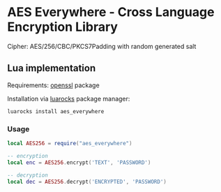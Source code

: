 # AES Everywhere - Cross Language Encryption Library

Cipher: AES/256/CBC/PKCS7Padding with random generated salt

## Lua implementation

Requirements: [openssl](https://luarocks.org/modules/zhaozg/openssl) package  

Installation via [luarocks](https://github.com/luarocks/luarocks) package manager:  
```
luarocks install aes_everywhere
```

### Usage

```lua
local AES256 = require("aes_everywhere")

-- encryption
local enc = AES256.encrypt('TEXT', 'PASSWORD')

-- decryption
local dec = AES256.decrypt('ENCRYPTED', 'PASSWORD')
```

